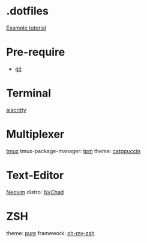 # .dotfiles
[Example tutorial](https://github.com/eieioxyz/Beyond-Dotfiles-in-100-Seconds/blob/master/README.md)

# Pre-require
- [git](https://git-scm.com/)

# Terminal
[alacritty](https://github.com/alacritty/alacritty/blob/master/README.md)

# Multiplexer
[tmux](https://github.com/tmux/tmux/wiki)
tmux-package-manager: [tpm](https://github.com/tmux-plugins/tpm/blob/master/README.md)
theme: [catppuccin](https://github.com/catppuccin/tmux/blob/main/README.md)

# Text-Editor
[Neovim](https://github.com/neovim/neovim/wiki/Installing-Neovim)
distro: [NvChad](https://nvchad.com/docs/quickstart/install)

# ZSH
theme: [pure](https://github.com/sindresorhus/pure/blob/main/readme.md)
framework: [oh-my-zsh](https://ohmyz.sh/#install)
